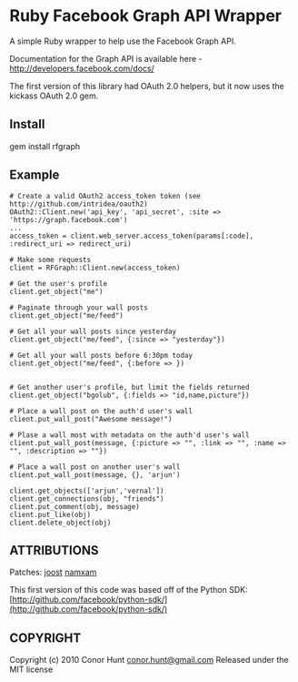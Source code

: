 Ruby Facebook Graph API Wrapper
===============================

A simple Ruby wrapper to help use the Facebook Graph API.

Documentation for the Graph API is available here - 
http://developers.facebook.com/docs/

The first version of this library had OAuth 2.0 helpers, but it now uses the kickass OAuth 2.0 gem. 

Install
-------

gem install rfgraph

Example
-------

    # Create a valid OAuth2 access_token token (see http://github.com/intridea/oauth2)
    OAuth2::Client.new('api_key', 'api_secret', :site => 'https://graph.facebook.com')
    ...
    access_token = client.web_server.access_token(params[:code], :redirect_uri => redirect_uri)

    # Make some requests
    client = RFGraph::Client.new(access_token)

    # Get the user's profile
    client.get_object("me")
    
    # Paginate through your wall posts
    client.get_object("me/feed")
    
    # Get all your wall posts since yesterday
    client.get_object("me/feed", {:since => "yesterday"})
    
    # Get all your wall posts before 6:30pm today
    client.get_object("me/feed", {:before => })
    
    
    # Get another user's profile, but limit the fields returned
    client.get_object("bgolub", {:fields => "id,name,picture"})

    # Place a wall post on the auth'd user's wall
    client.put_wall_post("Awesome message!")

    # Plase a wall most with metadata on the auth'd user's wall
    client.put_wall_post(message, {:picture => "", :link => "", :name => "", :description => ""})

    # Place a wall post on another user's wall
    client.put_wall_post(message, {}, 'arjun')

    client.get_objects(['arjun','vernal'])
    client.get_connections(obj, "friends")
    client.put_comment(obj, message)
    client.put_like(obj)
    client.delete_object(obj)


ATTRIBUTIONS
------------

Patches:
[joost](http://github.com/joost)
[namxam](http://github.com/namxam)

This first version of this code was based off of the Python SDK:
[http://github.com/facebook/python-sdk/](http://github.com/facebook/python-sdk/)

COPYRIGHT
---------

Copyright (c) 2010 Conor Hunt <conor.hunt@gmail.com>
Released under the MIT license